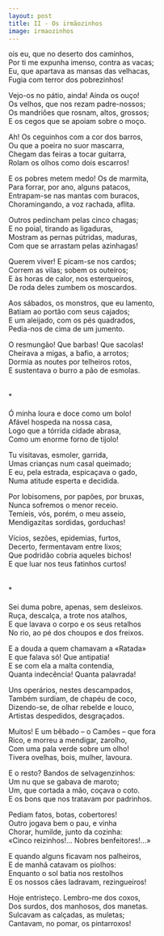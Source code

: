 ```yaml
---
layout: post
title: II - Os irmãozinhos
image: irmaozinhos
---
```

<span class="caps" alt="P"></span>ois eu, que no deserto dos caminhos,  
Por ti me expunha imenso, contra as vacas;  
Eu, que apartava as mansas das velhacas,  
Fugia com terror dos pobrezinhos!  

Vejo-os no pátio, ainda! Ainda os ouço!  
Os velhos, que nos rezam padre-nossos;  
Os mandriões que rosnam, altos, grossos;  
E os cegos que se apoiam sobre o moço.  

Ah! Os ceguinhos com a cor dos barros,  
Ou que a poeira no suor mascarra,  
Chegam das feiras a tocar guitarra,  
Rolam os olhos como dois escarros!  

E os pobres metem medo! Os de marmita,  
Para forrar, por ano, alguns patacos,  
Entrapam-se nas mantas com buracos,  
Choramingando, a voz rachada, aflita.  

Outros pedincham pelas cinco chagas;  
E no poial, tirando as ligaduras,  
Mostram as pernas pútridas, maduras,  
Com que se arrastam pelas azinhagas!  

Querem viver! E picam-se nos cardos;  
Correm as vilas; sobem os outeiros;  
E às horas de calor, nos esterqueiros,  
De roda deles zumbem os moscardos.  

Aos sábados, os monstros, que eu lamento,  
Batiam ao portão com seus cajados;  
E um aleijado, com os pés quadrados,  
Pedia-nos de cima de um jumento.  

O resmungão! Que barbas! Que sacolas!  
Cheirava a migas, a bafio, a arrotos;  
Dormia as noutes por telheiros rotos,  
E sustentava o burro a pão de esmolas.  
<br/><br/>
*
<br/><br/>
Ó minha loura e doce como um bolo!  
Afável hospeda na nossa casa,  
Logo que a tórrida cidade abrasa,  
Como um enorme forno de tijolo!  

Tu visitavas, esmoler, garrida,  
Umas crianças num casal queimado;  
E eu, pela estrada, espicaçava o gado,  
Numa atitude esperta e decidida.  

Por lobisomens, por papões, por bruxas,  
Nunca sofremos o menor receio.  
Temíeis, vós, porém, o meu asseio,  
Mendigazitas sordidas, gorduchas!  

Vícios, sezões, epidemias, furtos,  
Decerto, fermentavam entre lixos;  
Que podridão cobria aqueles bichos!  
E que luar nos teus fatinhos curtos!  
<br/><br/>
 *
 <br/><br/>
Sei duma pobre, apenas, sem desleixos.  
Ruça, descalça, a trote nos atalhos,  
E que lavava o corpo e os seus retalhos  
No rio, ao pé dos choupos e dos freixos.

E a douda a quem chamavam a «Ratada»  
E que falava só! Que antipatia!  
E se com ela a malta contendia,  
Quanta indecência! Quanta palavrada!  

Uns operários, nestes descampados,  
Também surdiam, de chapéu de coco,  
Dizendo-se, de olhar rebelde e louco,  
Artistas despedidos, desgraçados.  

Muitos! E um bêbado – o Camões – que fora  
Rico, e morreu a mendigar, zarolho,  
Com uma pala verde sobre um olho!  
Tivera ovelhas, bois, mulher, lavoura.  

E o resto? Bandos de selvagenzinhos:  
Um nu que se gabava de maroto;  
Um, que cortada a mão, coçava o coto.  
E os bons que nos tratavam por padrinhos.  

Pediam fatos, botas, cobertores!  
Outro jogava bem o pau, e vinha  
Chorar, humilde, junto da cozinha:  
«Cinco reizinhos!... Nobres benfeitores!...»  

E quando alguns ficavam nos palheiros,  
E de manhã catavam os piolhos:  
Enquanto o sol batia nos restolhos  
E os nossos cães ladravam, rezingueiros!  

Hoje entristeço. Lembro-me dos coxos,  
Dos surdos, dos manhosos, dos manetas.  
Sulcavam as calçadas, as muletas;  
Cantavam, no pomar, os pintarroxos!  